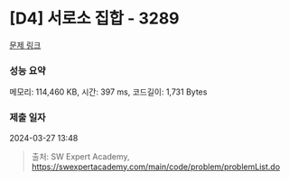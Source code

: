# [D4] 서로소 집합 - 3289 

[문제 링크](https://swexpertacademy.com/main/code/problem/problemDetail.do?contestProbId=AWBJKA6qr2oDFAWr) 

### 성능 요약

메모리: 114,460 KB, 시간: 397 ms, 코드길이: 1,731 Bytes

### 제출 일자

2024-03-27 13:48



> 출처: SW Expert Academy, https://swexpertacademy.com/main/code/problem/problemList.do
